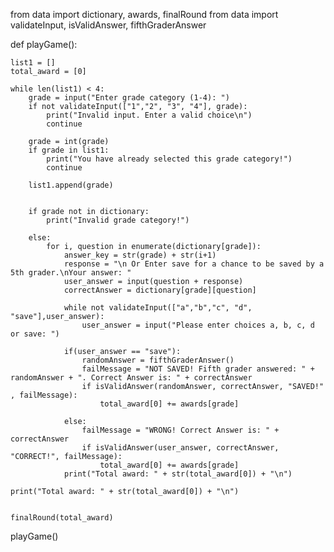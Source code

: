 from data import dictionary, awards, finalRound
from data import validateInput, isValidAnswer, fifthGraderAnswer

def playGame():
    
    list1 = []
    total_award = [0]

    while len(list1) < 4:
        grade = input("Enter grade category (1-4): ")
        if not validateInput(["1","2", "3", "4"], grade):
            print("Invalid input. Enter a valid choice\n")
            continue

        grade = int(grade)
        if grade in list1:
            print("You have already selected this grade category!")
            continue

        list1.append(grade)
       
        
        if grade not in dictionary:
            print("Invalid grade category!")
            
        else:
            for i, question in enumerate(dictionary[grade]):
                answer_key = str(grade) + str(i+1)
                response = "\n Or Enter save for a chance to be saved by a 5th grader.\nYour answer: "
                user_answer = input(question + response)
                correctAnswer = dictionary[grade][question]

                while not validateInput(["a","b","c", "d", "save"],user_answer):
                    user_answer = input("Please enter choices a, b, c, d or save: ")

                if(user_answer == "save"):
                    randomAnswer = fifthGraderAnswer()
                    failMessage = "NOT SAVED! Fifth grader answered: " + randomAnswer + ". Correct Answer is: " + correctAnswer
                    if isValidAnswer(randomAnswer, correctAnswer, "SAVED!" , failMessage):
                        total_award[0] += awards[grade]

                else:
                    failMessage = "WRONG! Correct Answer is: " + correctAnswer
                    if isValidAnswer(user_answer, correctAnswer, "CORRECT!", failMessage):
                        total_award[0] += awards[grade]
                print("Total award: " + str(total_award[0]) + "\n")
 
    print("Total award: " + str(total_award[0]) + "\n")


    finalRound(total_award)







playGame()
